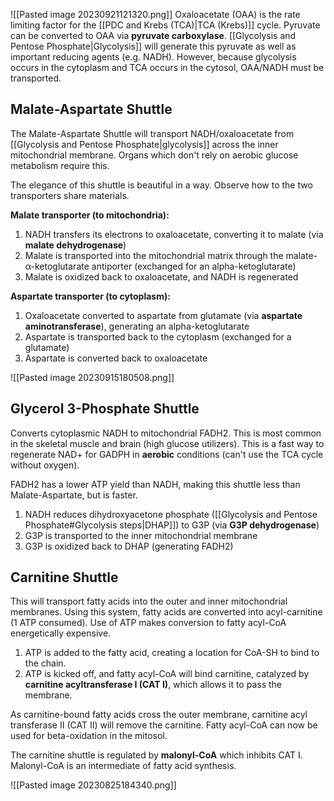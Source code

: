 ![[Pasted image 20230921121320.png]]
Oxaloacetate (OAA) is the rate limiting factor for the [[PDC and Krebs (TCA)|TCA (Krebs)]] cycle. Pyruvate can be converted to OAA via **pyruvate carboxylase**. [[Glycolysis and Pentose Phosphate|Glycolysis]] will generate this pyruvate as well as important reducing agents (e.g. NADH). However, because glycolysis occurs in the cytoplasm and TCA occurs in the cytosol, OAA/NADH must be transported.
## Malate-Aspartate Shuttle

The Malate-Aspartate Shuttle will transport NADH/oxaloacetate from [[Glycolysis and Pentose Phosphate|glycolysis]] across the inner mitochondrial membrane. Organs which don't rely on aerobic glucose metabolism require this.

The elegance of this shuttle is beautiful in a way. Observe how to the two transporters share materials.

**Malate transporter (to mitochondria):**
1. NADH transfers its electrons to oxaloacetate, converting it to malate (via **malate dehydrogenase**)
2. Malate is transported into the mitochondrial matrix through the malate-α-ketoglutarate antiporter (exchanged for an alpha-ketoglutarate)
3. Malate is oxidized back to oxaloacetate, and NADH is regenerated

**Aspartate transporter (to cytoplasm):**
1. Oxaloacetate converted to aspartate from glutamate (via **aspartate aminotransferase**), generating an alpha-ketoglutarate 
2. Aspartate is transported back to the cytoplasm (exchanged for a glutamate)
3. Aspartate is converted back to oxaloacetate

![[Pasted image 20230915180508.png]]
## Glycerol 3-Phosphate Shuttle
Converts cytoplasmic NADH to mitochondrial FADH2. This is most common in the skeletal muscle and brain (high glucose utilizers). This is a fast way to regenerate NAD+ for GADPH in **aerobic** conditions (can't use the TCA cycle without oxygen).

FADH2 has a lower ATP yield than NADH, making this shuttle less than Malate-Aspartate, but is faster.

1. NADH reduces dihydroxyacetone phosphate ([[Glycolysis and Pentose Phosphate#Glycolysis steps|DHAP]]) to G3P (via **G3P dehydrogenase**)
2. G3P is transported to the inner mitochondrial membrane 
3. G3P is oxidized back to DHAP (generating FADH2)
## Carnitine Shuttle
This will transport fatty acids into the outer and inner mitochondrial membranes. Using this system, fatty acids are converted into acyl-carnitine (1 ATP consumed). Use of ATP makes conversion to fatty acyl-CoA energetically expensive.

1. ATP is added to the fatty acid, creating a location for CoA-SH to bind to the chain.
2. ATP is kicked off, and fatty acyl-CoA will bind carnitine, catalyzed by **carnitine acyltransferase I (CAT I)**, which allows it to pass the membrane.

As carnitine-bound fatty acids cross the outer membrane, carnitine acyl transferase II (CAT II) will remove the carnitine. Fatty acyl-CoA can now be used for beta-oxidation in the mitosol.

The carnitine shuttle is regulated by **malonyl-CoA** which inhibits CAT I. Malonyl-CoA is an intermediate of fatty acid synthesis.

![[Pasted image 20230825184340.png]]